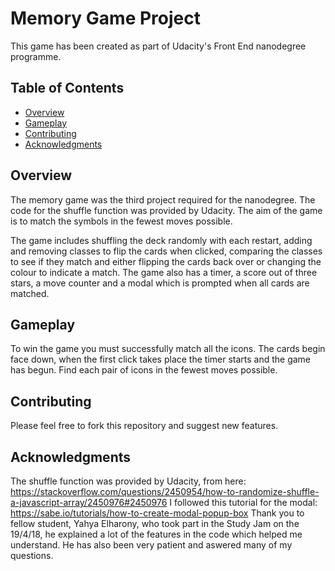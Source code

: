 # Memory Game Project

This game has been created as part of Udacity's Front End nanodegree programme.

## Table of Contents

* [Overview](#Overview)
* [Gameplay](#Gameplay)
* [Contributing](#contributing)
* [Acknowledgments](#Acknowledgments)

## Overview
The memory game was the third project required for the nanodegree. The code for the shuffle function was provided by Udacity. The aim of the game is to match the symbols in the fewest moves possible.

The game includes shuffling the deck randomly with each restart, adding and removing classes to flip the cards when clicked, comparing the classes to see if they match and either flipping the cards back over or changing the colour to indicate a match. The game also has a timer, a score out of three stars, a move counter and a modal which is prompted when all cards are matched.

## Gameplay

To win the game you must successfully match all the icons. The cards begin face down, when the first click takes place the timer starts and the game has begun. Find each pair of icons in the fewest moves possible.

## Contributing

Please feel free to fork this repository and suggest new features.

## Acknowledgments
The shuffle function was provided by Udacity, from here: https://stackoverflow.com/questions/2450954/how-to-randomize-shuffle-a-javascript-array/2450976#2450976
I followed this tutorial for the modal:
https://sabe.io/tutorials/how-to-create-modal-popup-box
Thank you to fellow student, Yahya Elharony, who took part in the Study Jam on the 19/4/18, he explained a lot of the features in the code which helped me understand. He has also been very patient and aswered many of my questions.
